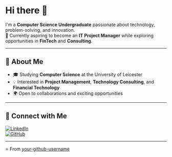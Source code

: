 # Hi there 👋

I'm a **Computer Science Undergraduate** passionate about technology, problem-solving, and innovation.  
🌱 Currently aspiring to become an **IT Project Manager** while exploring opportunities in **FinTech** and **Consulting**.  

---

## 🚀 About Me
- 🎓 Studying **Computer Science** at the University of Leicester  
- 💡 Interested in **Project Management**, **Technology Consulting**, and **Financial Technology**  
- 🌍 Open to collaborations and exciting opportunities  

---

## 🔗 Connect with Me
[![LinkedIn](https://img.shields.io/badge/LinkedIn-blue?logo=linkedin&logoColor=white)](www.linkedin.com/in/mohamed-reda-sadou-876901364)  
[![GitHub](https://img.shields.io/badge/GitHub-black?logo=github&logoColor=white)](reda-hash)  

---
⭐️ From [your-github-username](reda-hash)
